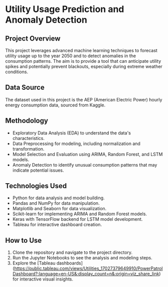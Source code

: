 # Utility Usage Prediction and Anomaly Detection

## Project Overview
This project leverages advanced machine learning techniques to forecast utility usage up to the year 2050 and to detect anomalies in the consumption patterns. The aim is to provide a tool that can anticipate utility spikes and potentially prevent blackouts, especially during extreme weather conditions.

## Data Source
The dataset used in this project is the AEP (American Electric Power) hourly energy consumption data, sourced from Kaggle.

## Methodology
- Exploratory Data Analysis (EDA) to understand the data's characteristics.
- Data Preprocessing for modeling, including normalization and transformation.
- Model Selection and Evaluation using ARIMA, Random Forest, and LSTM models.
- Anomaly Detection to identify unusual consumption patterns that may indicate potential issues.

## Technologies Used
- Python for data analysis and model building.
- Pandas and NumPy for data manipulation.
- Matplotlib and Seaborn for data visualization.
- Scikit-learn for implementing ARIMA and Random Forest models.
- Keras with TensorFlow backend for LSTM model development.
- Tableau for interactive dashboard creation.

## How to Use
1. Clone the repository and navigate to the project directory.
2. Run the Jupyter Notebooks to see the analysis and modeling steps.
3. Explore the [Tableau dashboards] (https://public.tableau.com/views/Utilities_17027379649910/PowerPatrolDashboard?:language=en-US&:display_count=n&:origin=viz_share_link) for interactive visual insights.